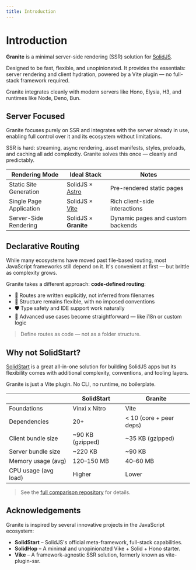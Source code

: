 ```yaml
---
title: Introduction
---
```


# Introduction

**Granite** is a minimal server-side rendering (SSR) solution for [SolidJS](https://www.solidjs.com/).

Designed to be fast, flexible, and unopinionated. It provides the essentials: server rendering and client hydration, powered by a Vite plugin — no full-stack framework required.

Granite integrates cleanly with modern servers like Hono, Elysia, H3, and runtimes like Node, Deno, Bun.

## Server Focused

Granite focuses purely on SSR and integrates with the server already in use, enabling full control over it and its ecosystem without limitations.

SSR is hard: streaming, async rendering, asset manifests, styles, preloads, and caching all add complexity. Granite solves this once — cleanly and predictably.

| Rendering Mode          | Ideal Stack                            | Notes                             |
|-------------------------|----------------------------------------|-----------------------------------|
| Static Site Generation  | SolidJS × [Astro](https://astro.build) | Pre-rendered static pages         |
| Single Page Application | SolidJS × [Vite](https://vitejs.dev)   | Rich client-side interactions     |
| Server-Side Rendering   | SolidJS × **Granite**                  | Dynamic pages and custom backends |

## Declarative Routing

While many ecosystems have moved past file-based routing, most JavaScript frameworks still depend on it. It's convenient at first — but brittle as complexity grows.

Granite takes a different approach: **code-defined routing**:
- 📝 Routes are written explicitly, not inferred from filenames
- 🧩 Structure remains flexible, with no imposed conventions
- 🛡️ Type safety and IDE support work naturally
- 🚀 Advanced use cases become straightforward — like i18n or custom logic

> Define routes as code — not as a folder structure.

## Why not SolidStart?

[SolidStart](https://start.solidjs.com) is a great all-in-one solution for building SolidJS apps but its flexibility comes with additional complexity, conventions, and tooling layers.

Granite is just a Vite plugin. No CLI, no runtime, no boilerplate.

|                        | SolidStart             | Granite                  |
|------------------------|------------------------|--------------------------|
| Foundations            | Vinxi x Nitro          | Vite                     |
| Dependencies           | 20+                    | < 10 (core + peer deps)  |
| Client bundle size     | ~90 KB (gzipped)       | ~35 KB (gzipped)         |
| Server bundle size     | ~220 KB                | ~90 KB                   |
| Memory usage (avg)     | 120–150 MB             | 40–60 MB                 |
| CPU usage (avg load)   | Higher                 | Lower                    |

> See the [full comparison repository](https://github.com/granite-dev/granite/tree/main/examples/comparison) for details.

## Acknowledgements

Granite is inspired by several innovative projects in the JavaScript ecosystem:

- **SolidStart** – SolidJS's official meta-framework, full-stack capabilities.
- **SolidHop** – A minimal and unopinionated Vike + Solid + Hono starter.
- **Vike** – A framework-agnostic SSR solution, formerly known as vite-plugin-ssr.
